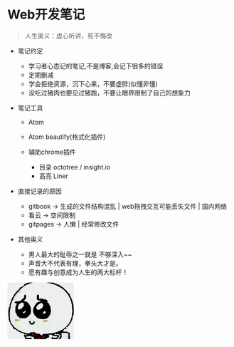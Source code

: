 # Web开发笔记

> 人生奥义：虚心听讲，死不悔改

- 笔记约定

  - 学习者心态记的笔记,不是博客,会记下很多的错误
  - 定期删减
  - 学会拒绝资源，沉下心来，不要虚胖(似懂非懂)
  - 没吃过猪肉也要见过猪跑，不要让眼界限制了自己的想象力

- 笔记工具

  - Atom
  - Atom beautify(格式化插件)

  - 辅助chrome插件

    - 目录 octotree / insight.io
    - 高亮 Liner

- 直接记录的原因

  - gitbook -> 生成的文件结构混乱 | web拖拽交互可能丢失文件 | 国内网络
  - 看云 -> 空间限制
  - gitpages -> 人懒 | 经常修改文件

- 其他奥义

  - 男人最大的耻辱之一就是 不够深入~~
  - 声音大不代表有理，拳头大才是。
  - 愿有趣与创意成为人生的两大标杆！

![](/assets/img/index/xiong.gif)
